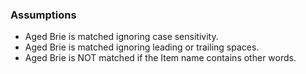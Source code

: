 ### Assumptions

* Aged Brie is matched ignoring case sensitivity.
* Aged Brie is matched ignoring leading or trailing spaces.
* Aged Brie is NOT matched if the Item name contains other words. 